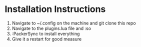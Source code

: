 # Installation Instructions

1. Navigate to ~/.config on the machine and git clone this repo
2. Navigate to the plugins.lua file and :so
3. :PackerSync to install everything
4. Give it a restart for good measure
